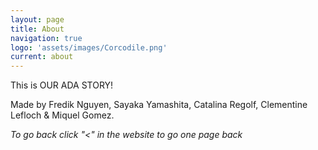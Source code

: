 ```yaml
---
layout: page
title: About
navigation: true
logo: 'assets/images/Corcodile.png'
current: about
---
```


This is OUR ADA STORY!

Made by Fredik Nguyen, Sayaka Yamashita, Catalina Regolf, Clementine Lefloch & Miquel Gomez.

_To go back click "<" in the website to go one page back_